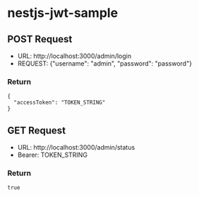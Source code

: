 # nestjs-jwt-sample

## POST Request

- URL: http://localhost:3000/admin/login
- REQUEST: {"username": "admin", "password": "password"}

### Return

```
{
  "accessToken": "TOKEN_STRING"
}
```

## GET Request

- URL: http://localhost:3000/admin/status
- Bearer: TOKEN_STRING

### Return

```
true
```
